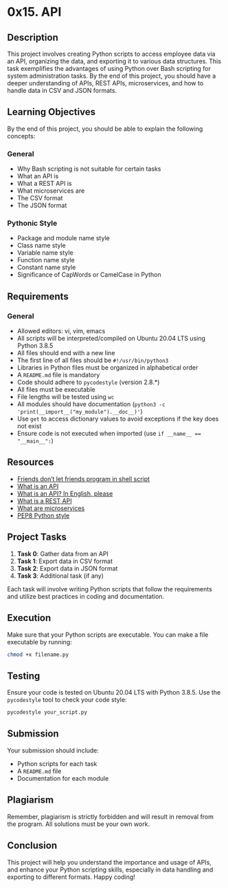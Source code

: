 # 0x15. API

## Description

This project involves creating Python scripts to access employee data via an API, organizing the data, and exporting it to various data structures. This task exemplifies the advantages of using Python over Bash scripting for system administration tasks. By the end of this project, you should have a deeper understanding of APIs, REST APIs, microservices, and how to handle data in CSV and JSON formats.

## Learning Objectives

By the end of this project, you should be able to explain the following concepts:

### General
- Why Bash scripting is not suitable for certain tasks
- What an API is
- What a REST API is
- What microservices are
- The CSV format
- The JSON format

### Pythonic Style
- Package and module name style
- Class name style
- Variable name style
- Function name style
- Constant name style
- Significance of CapWords or CamelCase in Python

## Requirements

### General
- Allowed editors: vi, vim, emacs
- All scripts will be interpreted/compiled on Ubuntu 20.04 LTS using Python 3.8.5
- All files should end with a new line
- The first line of all files should be `#!/usr/bin/python3`
- Libraries in Python files must be organized in alphabetical order
- A `README.md` file is mandatory
- Code should adhere to `pycodestyle` (version 2.8.*)
- All files must be executable
- File lengths will be tested using `wc`
- All modules should have documentation (`python3 -c 'print(__import__("my_module").__doc__)'`)
- Use `get` to access dictionary values to avoid exceptions if the key does not exist
- Ensure code is not executed when imported (use `if __name__ == "__main__":`)

## Resources

- [Friends don’t let friends program in shell script](https://example.com)
- [What is an API](https://example.com)
- [What is an API? In English, please](https://example.com)
- [What is a REST API](https://example.com)
- [What are microservices](https://example.com)
- [PEP8 Python style](https://example.com)

## Project Tasks

1. **Task 0**: Gather data from an API
2. **Task 1**: Export data in CSV format
3. **Task 2**: Export data in JSON format
4. **Task 3**: Additional task (if any)

Each task will involve writing Python scripts that follow the requirements and utilize best practices in coding and documentation.

## Execution

Make sure that your Python scripts are executable. You can make a file executable by running:
```bash
chmod +x filename.py
```

## Testing

Ensure your code is tested on Ubuntu 20.04 LTS with Python 3.8.5. Use the `pycodestyle` tool to check your code style:
```bash
pycodestyle your_script.py
```

## Submission

Your submission should include:
- Python scripts for each task
- A `README.md` file
- Documentation for each module

## Plagiarism

Remember, plagiarism is strictly forbidden and will result in removal from the program. All solutions must be your own work.

## Conclusion

This project will help you understand the importance and usage of APIs, and enhance your Python scripting skills, especially in data handling and exporting to different formats. Happy coding!

